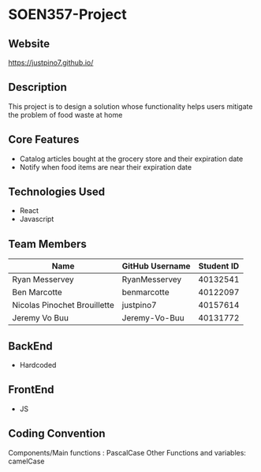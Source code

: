 # SOEN357-Project

## Website

https://justpino7.github.io/

## Description
This project is to design a solution whose functionality helps users mitigate the problem of food waste at home

## Core Features
- Catalog articles bought at the grocery store and their expiration date
- Notify when food items are near their expiration date


## Technologies Used

- React
- Javascript


## Team Members

| Name                         | GitHub Username  | Student ID |
| ---------------------------- | ---------------- | ---------- |
| Ryan Messervey               | RyanMesservey    | 40132541   |
| Ben Marcotte                 | benmarcotte      | 40122097   |
| Nicolas Pinochet Brouillette | justpino7        | 40157614   |
| Jeremy Vo Buu                | Jeremy-Vo-Buu    | 40131772   |


## BackEnd

- Hardcoded

## FrontEnd

- JS

## Coding Convention

Components/Main functions : PascalCase
Other Functions and variables: camelCase
